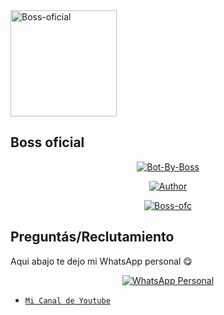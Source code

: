 <img src="https://i.ibb.co/z6cq75T/repositorio.gif" alt="Boss-oficial" width="170" />

## Boss oficial

</div>

<p align="center">
<a href="##"><img title="Bot-By-Boss" src="https://img.shields.io/static/v1?label=Lenguaje&message=Espa%C3%B1ol&color=blue"></a>
</p>
<p align="center">
  <a href="https://github.com/Boss-oficial"><img title="Author" src="https://img.shields.io/badge/Author-Boss oficial-blue.svg?style=for-the-badge&logo=github" /></a>
</p>
<p align="center">
<a href="#"><img title="Boss-ofc" src="https://img.shields.io/static/v1?label=WhatsApp&message=Bot&color=blue"></a>
</p>



## Preguntás/Reclutamiento
Aqui abajo te dejo mi WhatsApp personal 😋
<p align="center">
 <a href="https://wa.me/5493814668151"><img alt="WhatsApp Personal" src="https://img.shields.io/badge/WhatsApp-25D366?style=for-the-badge&logo=whatsapp&logoColor=black"/></a>
</p>

* [`Mi Canal de Youtube`](https://youtube.com/channel/UC3wEXnYH07Fr6IdBMQRv0Eg)
